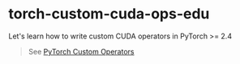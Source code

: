 # torch-custom-cuda-ops-edu
Let's learn how to write custom CUDA operators in PyTorch >= 2.4

> See [PyTorch Custom Operators](https://pytorch.org/tutorials/advanced/custom_ops_landing_page.html)
